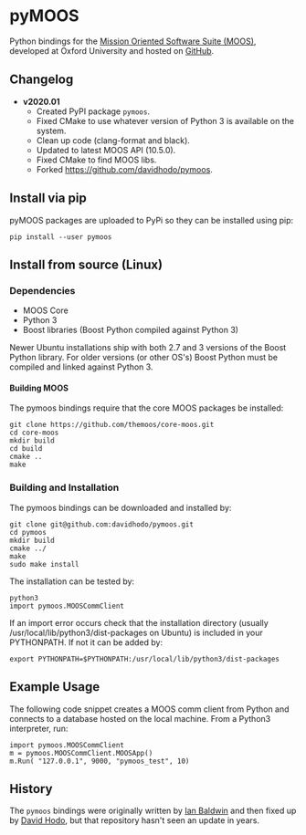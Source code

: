 # pyMOOS

Python bindings for the [Mission Oriented Software Suite (MOOS)](http://www.robots.ox.ac.uk/~mobile/MOOS/wiki/pmwiki.php), developed at Oxford University and hosted on [GitHub](https://github.com/themoos).


## Changelog

* **v2020.01**
  * Created PyPI package `pymoos`.
  * Fixed CMake to use whatever version of Python 3 is available on the system.
  * Clean up code (clang-format and black).
  * Updated to latest MOOS API (10.5.0).
  * Fixed CMake to find MOOS libs.
  * Forked https://github.com/davidhodo/pymoos.


## Install via pip
pyMOOS packages are uploaded to PyPi so they can be installed using pip:

    pip install --user pymoos

## Install from source (Linux)
### Dependencies

* MOOS Core
* Python 3
* Boost libraries (Boost Python compiled against Python 3)

Newer Ubuntu installations ship with both 2.7 and 3 versions of the Boost Python library.  For older versions (or other OS's) Boost Python must be compiled and linked against Python 3.

#### Building MOOS
The pymoos bindings require that the core MOOS packages be installed:

	git clone https://github.com/themoos/core-moos.git
	cd core-moos
	mkdir build
	cd build
	cmake ..
	make


### Building and Installation

The pymoos bindings can be downloaded and installed by:

	git clone git@github.com:davidhodo/pymoos.git
	cd pymoos
	mkdir build
	cmake ../
	make
	sudo make install

The installation can be tested by:

	python3
	import pymoos.MOOSCommClient

If an import error occurs check that the installation directory (usually /usr/local/lib/python3/dist-packages on Ubuntu) is included in your PYTHONPATH.  If not it can be added by:

	export PYTHONPATH=$PYTHONPATH:/usr/local/lib/python3/dist-packages

## Example Usage

The following code snippet creates a MOOS comm client from Python and connects to a database hosted on the local machine.  From a Python3 interpreter, run:

	import pymoos.MOOSCommClient
	m = pymoos.MOOSCommClient.MOOSApp()
	m.Run( "127.0.0.1", 9000, "pymoos_test", 10)

## History 
The `pymoos` bindings were originally written by [Ian Baldwin](http://sourceforge.net/projects/pymoos/) and then fixed up by [David Hodo](https://github.com/davidhodo/pymoos), but that repository hasn't seen an update in years.
